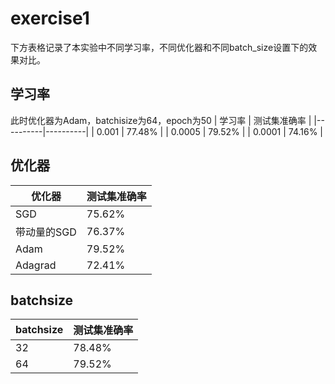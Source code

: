 # exercise1
下方表格记录了本实验中不同学习率，不同优化器和不同batch_size设置下的效果对比。

## 学习率
此时优化器为Adam，batchisize为64，epoch为50
| 学习率 | 测试集准确率 |
|----------|----------|
| 0.001    | 77.48%   |
| 0.0005   | 79.52%   |
| 0.0001   | 74.16%   |

## 优化器
| 优化器 | 测试集准确率 |
|----------|----------|
| SGD          | 75.62%   |
| 带动量的SGD   | 76.37%   |
| Adam         | 79.52%   |
|Adagrad    |   72.41%    |

## batchsize
| batchsize | 测试集准确率 |
|----------|----------|
| 32          | 78.48%   |
| 64         | 79.52%   |
